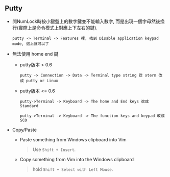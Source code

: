 Putty
---

+ 開NumLock時按小鍵盤上的數字鍵並不能輸入數字, 而是出現一個字母然後換行(實際上是命令模式上對應上下左右的鍵).


    ```
    putty -> Terminal -> Features 裡, 找到 Disable application keypad mode, 選上就可以了
    ```


+ 無法使用 home end 鍵

    - putty版本 > 0.6

        ```
        putty -> Connection -> Data -> Terminal type string 從 xterm 改成 putty or Linux
        ```

    - putty版本 <= 0.6

        ```
        putty->Terminal -> Keyboard -> The home and End keys 改成 Standard

        putty->Terminal -> Keyboard -> The function keys and keypad 改成 SCO
        ```

+ Copy/Paste

    + Paste something from Windows clipboard into Vim
        > Use `Shift + Insert`.

    + Copy something from Vim into the Windows clipboard
        > hold `Shift + Select with Left Mouse`.

